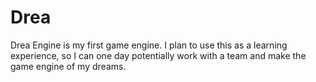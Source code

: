 # Drea
Drea Engine is my first game engine. I plan to use this as a learning experience, so I can one day potentially work with a team and make the game engine of my dreams.
